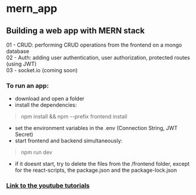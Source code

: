 # mern_app
## Building a web app with MERN stack

01 - CRUD: performing CRUD operations from the frontend on a mongo database  
02 - Auth: adding user authentication, user authorization, protected routes (using JWT)  
03 - socket.io (coming soon)

### To run an app:
- download and open a folder
- install the dependencies:
> npm install && npm --prefix frontend install
- set the environment variables in the .env (Connection String, JWT Secret)
- start frontend and backend simultaneously:
> npm run dev
- if it doesnt start, try to delete the files from the /frontend folder, except for the react-scripts, the package.json and the package-lock.json

### [Link to the youtube tutorials](https://www.youtube.com/watch?v=4NWwgyuYxoA&list=PLo6lBZn6hgcam7WbOrVsh13Tbbefgpf9M&ab_channel=danielstuts)

